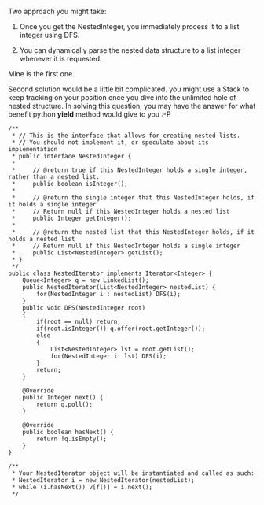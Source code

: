 Two approach you might take:

1. Once you get the NestedInteger, you immediately process it to a list integer using DFS.

2. You can dynamically parse the nested data structure to a list integer whenever it is requested.

Mine is the first one. 

Second solution would be a little bit complicated. you might use a Stack to keep tracking on your position once you dive into the unlimited hole of nested structure. In solving this question, you may have the answer for what benefit python **yield** method would give to you :-P


```
/**
 * // This is the interface that allows for creating nested lists.
 * // You should not implement it, or speculate about its implementation
 * public interface NestedInteger {
 *
 *     // @return true if this NestedInteger holds a single integer, rather than a nested list.
 *     public boolean isInteger();
 *
 *     // @return the single integer that this NestedInteger holds, if it holds a single integer
 *     // Return null if this NestedInteger holds a nested list
 *     public Integer getInteger();
 *
 *     // @return the nested list that this NestedInteger holds, if it holds a nested list
 *     // Return null if this NestedInteger holds a single integer
 *     public List<NestedInteger> getList();
 * }
 */
public class NestedIterator implements Iterator<Integer> {
    Queue<Integer> q = new LinkedList();
    public NestedIterator(List<NestedInteger> nestedList) {
        for(NestedInteger i : nestedList) DFS(i);
    }
    public void DFS(NestedInteger root)
    {
        if(root == null) return;
        if(root.isInteger()) q.offer(root.getInteger());
        else
        {
            List<NestedInteger> lst = root.getList();
            for(NestedInteger i: lst) DFS(i);
        }
        return;
    }

    @Override
    public Integer next() {
        return q.poll();
    }

    @Override
    public boolean hasNext() {
        return !q.isEmpty();
    }
}

/**
 * Your NestedIterator object will be instantiated and called as such:
 * NestedIterator i = new NestedIterator(nestedList);
 * while (i.hasNext()) v[f()] = i.next();
 */
```
